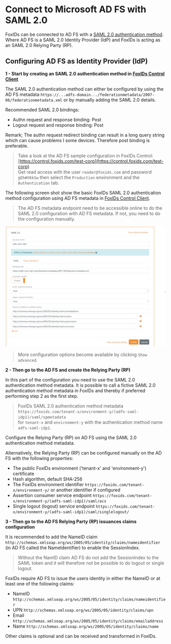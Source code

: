 # Connect to Microsoft AD FS with SAML 2.0

FoxIDs can be connected to AD FS with a [SAML 2.0 authentication method](auth-method-saml-2.0.md). Where AD FS is a SAML 2.0 Identity Provider (IdP) and FoxIDs is acting as an SAML 2.0 Relying Party (RP).
 
## Configuring AD FS as Identity Provider (IdP)

**1 - Start by creating an SAML 2.0 authentication method in [FoxIDs Control Client](control.md#foxids-control-client)**

The SAML 2.0 authentication method can either be configured by using the AD FS metadata `https://...adfs-domain.../federationmetadata/2007-06/federationmetadata.xml` or by manually adding the SAML 2.0 details.

Recommended SAML 2.0 bindings:
- Authn request and response binding: Post
- Logout request and response binding: Post

Remark; The authn request redirect binding can result in a long query string which can cause problems I some devices. Therefore post binding is preferable.

> Take a look at the AD FS sample configuration in FoxIDs Control: [https://control.foxids.com/test-corp](https://control.foxids.com/test-corp)  
> Get read access with the user `reader@foxids.com` and password `gEh#V6kSw` then select the `Production` environment and the `Authentication` tab.

The following screen shot show the basic FoxIDs SAML 2.0 authentication method configuration using AD FS metadata in [FoxIDs Control Client](control.md#foxids-control-client).

> The AD FS metadata endpoint need to be accessible online to do the SAML 2.0 configuration with AD FS metadata. If not, you need to do the configuration manually.

![Configure SAML 2.0 AD FS authentication method](images/configure-saml-adfs-auth-method.png)

> More configuration options become available by clicking `Show advanced`.

**2 - Then go to the AD FS and create the Relying Party (RP)**

In this part of the configuration you need to use the SAML 2.0 authentication method metadata. It is possible to call a fictive SAML 2.0 authentication method metadata in FoxIDs and thereby if preferred performing step 2 as the first step.

> FoxIDs SAML 2.0 authentication method metadata `https://foxids.com/tenant-x/environment-y/(adfs-saml-idp1)/saml/spmetadata`  
> for `tenant-x` and `environment-y` with the authentication method name `adfs-saml-idp1`.

Configure the Relying Party (RP) on AD FS using the SAML 2.0 authentication method metadata.

Alternatively, the Relying Party (RP) can be configured manually on the AD FS with the following properties:

- The public FoxIDs environment ('tenant-x' and 'environment-y') certificate
- Hash algorithm, default SHA-256
- The FoxIDs environment identifier `https://foxids.com/tenant-x/environment-y/` or another identifier if configured
- Assertion consumer service endpoint `https://foxids.com/tenant-x/environment-y/(adfs-saml-idp1)/saml/acs`
- Single logout (logout) service endpoint `https://foxids.com/tenant-x/environment-y/(adfs-saml-idp1)/saml/singlelogout/`

**3 - Then go to the AD FS Relying Party (RP) issuances claims configuration**

It is recommended to add the NameID claim `http://schemas.xmlsoap.org/ws/2005/05/identity/claims/nameidentifier` (in AD FS called the NameIdentifier) to enable the SessionIndex. 

> Without the NamID claim AD FS do not add the SessionIndex to the SAML token and it will therefore not be possible to do logout or single logout.

FoxIDs require AD FS to issue the users identity in either the NameID or at least one of the following claims:

- NameID `http://schemas.xmlsoap.org/ws/2005/05/identity/claims/nameidentifier`
- UPN `http://schemas.xmlsoap.org/ws/2005/05/identity/claims/upn`
- Email `http://schemas.xmlsoap.org/ws/2005/05/identity/claims/emailaddress`
- Name `http://schemas.xmlsoap.org/ws/2005/05/identity/claims/name`

Other claims is optional and can be received and transformed in FoxIDs.

